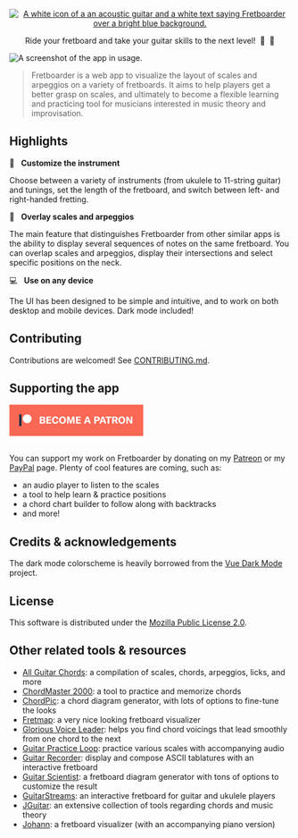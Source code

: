 <p align="center">
	<a href="https://fretboarder.app" target="_blank" rel="external nofollow noopener noreferrer">
		<img src="./docs/banner.png" alt="A white icon of a an acoustic guitar and a white text saying Fretboarder over a bright blue background.">
	</a>
</p>

<p align="center">Ride your fretboard and take your guitar skills to the next level!&nbsp;&nbsp;🎸&nbsp;&nbsp;🤘</p>

<img src="https://raw.githubusercontent.com/cheap-glitch/fretboarder/main/docs/screenshot.png" alt="A screenshot of the app in usage.">

> Fretboarder is a web app to visualize  the layout of scales and arpeggios on a
> variety of fretboards. It  aims to help players get a  better grasp on scales,
> and ultimately to become a flexible learning and practicing tool for musicians
> interested in music theory and improvisation.


## Highlights

🎸&nbsp;&nbsp;&nbsp;**Customize the instrument**

Choose between a  variety of instruments (from ukulele to  11-string guitar) and
tunings,  set  the  length  of  the fretboard,  and  switch  between  left-  and
right-handed fretting.

🎨&nbsp;&nbsp;&nbsp;**Overlay scales and arpeggios**

The main feature  that distinguishes Fretboarder from other similar  apps is the
ability to  display several sequences  of notes on  the same fretboard.  You can
overlap scales  and arpeggios, display  their intersections and  select specific
positions on the neck.

💻&nbsp;&nbsp;&nbsp;**Use on any device**

The UI has been designed to be simple and intuitive, and to work on both desktop
and mobile devices. Dark mode included!


## Contributing

Contributions are welcomed! See [CONTRIBUTING.md](CONTRIBUTING.md).


## Supporting the app

<a href="https://www.patreon.com/cheap_glitch" target="_blank" rel="external nofollow noopener noreferrer">
	<img src="./docs/patreon-badge.png" alt="Become a patron">
</a>

You can support my work on Fretboarder by donating on my [Patreon](https://www.patreon.com/cheap_glitch)
or my [PayPal](https://paypal.me/CheapGlitch) page. Plenty of cool features are coming, such as:
  * an audio player to listen to the scales
  * a tool to help learn & practice positions
  * a chord chart builder to follow along with backtracks
  * and more!


## Credits & acknowledgements

The dark mode colorscheme is heavily borrowed from the [Vue Dark Mode](https://www.growthbunker.dev/vuedarkmode) project.


## License

This software is distributed under the [Mozilla Public License 2.0](https://www.mozilla.org/en-US/MPL/2.0).


## Other related tools & resources

  * [All Guitar Chords](http://www.all-guitar-chords.com): a compilation of scales, chords, arpeggios, licks, and more
  * [ChordMaster 2000](http://chordmaster.tardate.com): a tool to practice and memorize chords
  * [ChordPic](https://chordpic.com): a chord diagram generator, with lots of options to fine-tune the looks
  * [Fretmap](https://fretmap.app): a very nice looking fretboard visualizer
  * [Glorious Voice Leader](https://www.gloriousvoiceleader.com): helps you find chord voicings that lead smoothly from one chord to the next
  * [Guitar Practice Loop](https://www.guitarpracticeloops.com): practice various scales with accompanying audio
  * [Guitar Recorder](https://1j01.github.io/guitar): display and compose ASCII tablatures with an interactive fretboard
  * [Guitar Scientist](https://www.guitarscientist.com/generator): a fretboard diagram generator with tons of options to customize the result
  * [GuitarStreams](https://guitarstreams.com/tool/fretboard): an interactive fretboard for guitar and ukulele players
  * [JGuitar](https://jguitar.com): an extensive collection of tools regarding chords and music theory
  * [Johann](https://scribbletune.github.io/johann/#/guitar): a fretboard visualizer (with an accompanying piano version)
